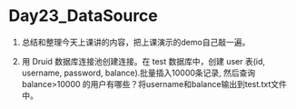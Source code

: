 # Day23_DataSource

1. 总结和整理今天上课讲的内容，把上课演示的demo自己敲一遍。

2. 用 Druid 数据库连接池创建连接。在 test 数据库中，创建 user 表(id, username, password, balance).批量插入10000条记录, 然后查询 balance>10000 的用户有哪些？将username和balance输出到test.txt文件中。